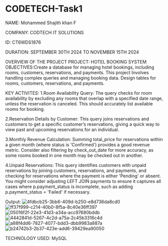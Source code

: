 # CODETECH-Task1
NAME: Mohammed Shajith khan F

COMPANY: CODTECH IT SOLUTIONS

ID: CT6WDS1876

DURATION: SEPTEMBER 30TH 2024 TO NOVEMBER 15TH 2024

OVERVIEW OF THE PROJECT PROJECT: HOTEL BOOKING SYSTEM
OBJECTIVES:Create a database for managing hotel bookings, including rooms, customers, reservations, and payments. This project Involves handling complex queries and managing booking data. Design tables for rooms, customers, reservations, and payments.

KEY ACTIVITES:
1.Room Availability Query:
The query checks for room availability by excluding any rooms that overlap with a specified date range, unless the reservation is canceled. This should accurately list available rooms for booking.

2.Reservation Details by Customer:
This query joins reservations and customers to get a specific customer’s reservations, giving a quick way to view past and upcoming reservations for an individual.

3.Monthly Revenue Calculation:
Summing total_price for reservations within a given month (where status is 'Confirmed') provides a good revenue metric. Consider also filtering by check_out_date for more accuracy, as some rooms booked in one month may be checked out in another.

4.Unpaid Reservations:
This query identifies customers with unpaid reservations by joining customers, reservations, and payments, and checking for reservations where the payment is either 'Pending' or absent.
You might consider adjusting LEFT JOIN payments to ensure it captures all cases where p.payment_status is incomplete, such as adding p.payment_status = 'Failed' if necessary.

Output:
![4fdbcb25-3bb6-409d-b250-e8d736da8cd0](https://github.com/user-attachments/assets/0062009e-77d3-476f-aa5d-14b516057237)
![ff37f999-c214-40b0-8f5a-8c40e36ff397](https://github.com/user-attachments/assets/8f0cb14b-4114-48af-925f-003320487d9a)
![05016f2f-22e3-41d3-a34a-acc97680bddb](https://github.com/user-attachments/assets/7d8ea9d8-3fc5-4b10-bccc-9c30f4d27ed9)
![4442841d-5267-4c2d-a75a-2c45b3316c4d](https://github.com/user-attachments/assets/68c8b35e-6cab-4337-ae0b-4112bcb3aa75)
![a88f4dd6-7827-4077-bdd3-dbb9983a887a](https://github.com/user-attachments/assets/40235474-4c02-4a86-a733-d41dafb8c5af)
![b24742b3-2b37-423e-add6-39429ea90050](https://github.com/user-attachments/assets/6ae251d1-ddd9-4ede-a5ae-eb584a837545)



TECHNOLOGY USED: MySQL
